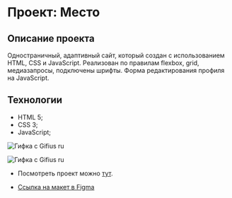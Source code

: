 # Проект: Место

## Описание проекта

Одностраничный, адаптивный сайт, который создан с использованием HTML, CSS и JavaScript.
Реализован по правилам flexbox, grid, медиазапросы, подключены шрифты. Форма редактирования профиля на JavaScript.

## Технологии
* HTML 5;
* CSS 3;
* JavaScript;

![Гифка с Gifius ru](https://user-images.githubusercontent.com/113706933/203549252-a785a898-296a-4792-befe-4ce60896c10a.gif)

![Гифка с Gifius ru](https://user-images.githubusercontent.com/113706933/205454292-f21d2758-9e4a-4db3-9cef-2a243e73706d.gif)


* Посмотреть проект можно [тут](https://natashlykova.github.io/mesto/index.html).

* [Ссылка на макет в Figma](https://www.figma.com/file/2cn9N9jSkmxD84oJik7xL7/JavaScript.-Sprint-4?node-id=0%3A1)

